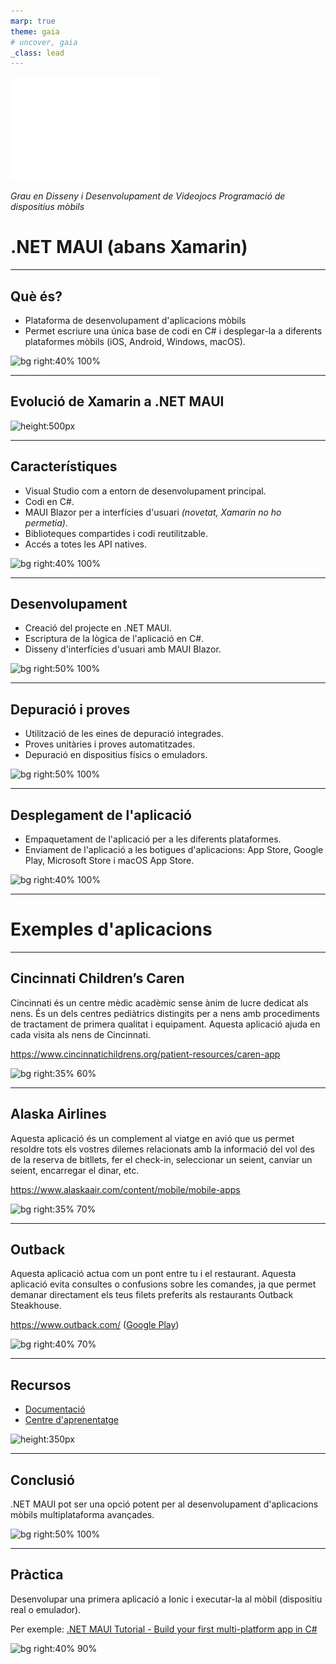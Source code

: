 ```yaml
---
marp: true
theme: gaia
# uncover, gaia
_class: lead
---
```


<!-- _class: invert -->

![](./logo_udg.png)

*Grau en Disseny i Desenvolupament de Videojocs*
*Programació de dispositius mòbils*

# .NET MAUI (abans Xamarin)

---

## Què és?
- Plataforma de desenvolupament d'aplicacions mòbils
- Permet escriure una única base de codi en C# i desplegar-la a diferents plataformes mòbils (iOS, Android, Windows, macOS).

![bg right:40% 100%](https://devblogs.microsoft.com/dotnet/wp-content/uploads/sites/10/2021/10/shadow.png)

---

## Evolució de Xamarin a .NET MAUI

![height:500px](https://www.syncfusion.com/blogs/wp-content/uploads/2022/06/Migrating-Syncfusion-Xamarin.Forms-Controls-to-.NET-MAUI.png)

---

## Característiques

- Visual Studio com a entorn de desenvolupament principal.
- Codi en C#.
- MAUI Blazor per a interfícies d'usuari _(novetat, Xamarin no ho permetia)_.
- Biblioteques compartides i codi reutilitzable.
- Accés a totes les API natives.

![bg right:40% 100%](https://appdevelopermagazine.com/images/news_images/NET-MAUI-and-the-end-of-IE-App-Developer-Magazine_ty9gs9vy.jpg)

---

## Desenvolupament

- Creació del projecte en .NET MAUI.
- Escriptura de la lògica de l'aplicació en C#.
- Disseny d'interfícies d'usuari amb MAUI Blazor.

![bg right:50% 100%](https://cdn.advancedinstaller.com/img/add-dependencies-to-dotnet-maui-msix/download-dotnet-maui-development.png)

---

## Depuració i proves

- Utilització de les eines de depuració integrades.
- Proves unitàries i proves automatitzades.
- Depuració en dispositius físics o emuladors.

![bg right:50% 100%](https://learn.microsoft.com/es-es/dotnet/maui/android/emulator/media/debug-on-emulator/win/vs-config-selection.png)

---

## Desplegament de l'aplicació

- Empaquetament de l'aplicació per a les diferents plataformes.
- Enviament de l'aplicació a les botigues d'aplicacions: App Store, Google Play, Microsoft Store i macOS App Store.

![bg right:40% 100%](https://learn.microsoft.com/en-us/dotnet/maui/media/what-is-maui/maui-overview.png)

---
<!-- _class: invert -->

# Exemples d'aplicacions

---

## Cincinnati Children’s Caren

Cincinnati és un centre mèdic acadèmic sense ànim de lucre dedicat als nens. És un dels centres pediàtrics distingits per a nens amb procediments de tractament de primera qualitat i equipament. Aquesta aplicació ajuda en cada visita als nens de Cincinnati.

https://www.cincinnatichildrens.org/patient-resources/caren-app

![bg right:35% 60%](https://play-lh.googleusercontent.com/a-Cc_hX6IIVxvlBPKHPSfWKW417j2GNqAObPtdaF3BIvojjY7Jup51_lBC3zytMtUtY=w2560-h1440-rw)

---
## Alaska Airlines

Aquesta aplicació és un complement al viatge en avió que us permet resoldre tots els vostres dilemes relacionats amb la informació del vol des de la reserva de bitllets, fer el check-in, seleccionar un seient, canviar un seient, encarregar el dinar, etc.

https://www.alaskaair.com/content/mobile/mobile-apps

![bg right:35% 70%](https://play-lh.googleusercontent.com/37YNFHfYj9kuu1JJih6BznL5rDqG7U8XOUimaapggU4JvJ5lOCQBYNVL7j8Az4atP603=w2560-h1440-rw)

---

## Outback

Aquesta aplicació actua com un pont entre tu i el restaurant. Aquesta aplicació evita consultes o confusions sobre les comandes, ja que permet demanar directament els teus filets preferits als restaurants Outback Steakhouse.

https://www.outback.com/ ([Google Play](https://play.google.com/store/apps/details?id=com.outback.tampa&hl=es_US&gl=US))

![bg right:40% 70%](https://play-lh.googleusercontent.com/mBPPosMRd4aeHd8K0DFig9bUfEJQ0qlJFhpUcYcYoFGjx0n7E9lrz-lN5tMylPsYuRo=w2560-h1440-rw)


---

## Recursos

- [Documentació](https://learn.microsoft.com/dotnet/maui/)
- [Centre d'aprenentatge](https://dotnet.microsoft.com/learn/maui)

![height:350px](https://opengraph.githubassets.com/13a151e9d3b4b93f4e326acd55a21cd375427eab486a815afe328367be9bad18/dotnet/docs-maui)

---

## Conclusió

.NET MAUI pot ser una opció potent per al desenvolupament d'aplicacions mòbils multiplataforma avançades.

![bg right:50% 100%](https://www.hatsoffsolutions.com/hatsoff/web-dev-img/maui2.png)

---

## Pràctica

Desenvolupar una primera aplicació a Ionic i executar-la al mòbil (dispositiu real o emulador).

Per exemple: [.NET MAUI Tutorial - Build your first multi-platform app in C#](https://dotnet.microsoft.com/learn/maui/first-app-tutorial/)

![bg right:40% 90%](https://learn.microsoft.com/es-es/dotnet/maui/get-started/media/first-app/vs/windows-running-app.png)